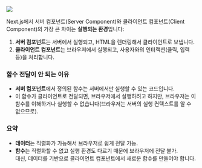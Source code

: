 ![](https://i.imgur.com/KstvtR0.png)

Next.js에서 서버 컴포넌트(Server Component)와 클라이언트 컴포넌트(Client Component)의 가장 큰 차이는 **실행되는 환경**입니다:

1. **서버 컴포넌트**는 서버에서 실행되고, HTML을 렌더링해서 클라이언트로 보냅니다.
2. **클라이언트 컴포넌트**는 브라우저에서 실행되고, 사용자와의 인터랙션(클릭, 입력 등)을 처리합니다.

### 함수 전달이 안 되는 이유

- **서버 컴포넌트**에서 정의된 함수는 서버에서만 실행할 수 있는 코드입니다.
- 이 함수가 클라이언트로 전달되면, 브라우저에서 실행하려고 하지만, 브라우저는 이 함수를 이해하거나 실행할 수 없습니다(브라우저는 서버의 실행 컨텍스트를 알 수 없으므로).

### 요약
- **데이터**는 직렬화가 가능해서 브라우저로 쉽게 전달 가능.
- **함수**는 직렬화할 수 없고 실행 환경도 다르기 때문에 브라우저에 전달 불가.  
    대신, 데이터를 기반으로 클라이언트 컴포넌트에서 새로운 함수를 만들어야 합니다.